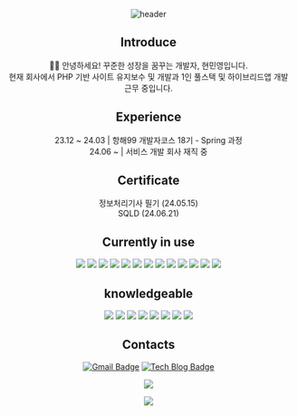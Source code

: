 <div align="center">

![header](https://capsule-render.vercel.app/api?type=venom&color=262577&height=160&section=header&text=Be%20wild,%20Stay%20consistent&fontColor=E2E2E2&fontSize=60&animation=twinkling)

Introduce
---
🖐🏻 안녕하세요! 꾸준한 성장을 꿈꾸는 개발자, 현민영입니다.</br>
현재 회사에서 PHP 기반 사이트 유지보수 및 개발과 1인 풀스택 및 하이브리드앱 개발 근무 중입니다.

Experience
---
23.12 ~ 24.03 | 항해99 개발자코스 18기 - Spring 과정</br>
24.06 ~ | 서비스 개발 회사 재직 중

Certificate
---
정보처리기사 필기 (24.05.15) </br>
SQLD (24.06.21)


Currently in use
---
<img src="https://img.shields.io/badge/Java-181717?style=flat-square&logo=openjdk&logoColor=white"> <img src="https://img.shields.io/badge/Spring Boot-6DB33F?style=flat-square&logo=springboot&logoColor=white"> <img src="https://img.shields.io/badge/JPA-181717?style=flat-square&logo=Spring&logoColor=white"> <img src="https://img.shields.io/badge/MySQL-4479A1?style=flat-square&logo=mysql&logoColor=white"> <img src="https://img.shields.io/badge/MariaDB-003545?style=flat-square&logo=mariadb&logoColor=white"> <img src="https://img.shields.io/badge/Redis-DC382D?style=flat-square&logo=redis&logoColor=white"> <img src="https://img.shields.io/badge/PHP-777BB4?style=flat-square&logo=php&logoColor=white"> <img src="https://img.shields.io/badge/vue3-4FC08D?style=flat-square&logo=vue.js&logoColor=white"> <img src="https://img.shields.io/badge/CentOs-262577?style=flat-square&logo=centos&logoColor=white"> <img src="https://img.shields.io/badge/GitHub-181717?style=flat-square&logo=GitHub&logoColor=white"/> <img src="https://img.shields.io/badge/git-F05032?style=flat-square&logo=git&logoColor=white"> <img src="https://img.shields.io/badge/Notion-000000?style=flat-square&logo=notion&logoColor=white"/> <img src="https://img.shields.io/badge/postman-FF6C37?style=flat-square&logo=postman&logoColor=white"/>

### 
knowledgeable
---
<img src="https://img.shields.io/badge/AWS EC2-FF9900?style=flat-square&logo=amazonec2&logoColor=white"> <img src="https://img.shields.io/badge/AWS S3-569A31?style=flat-square&logo=amazons3&logoColor=white"> <img src="https://img.shields.io/badge/ubuntu-E95420?style=flat-square&logo=ubuntu&logoColor=white">  <img src="https://img.shields.io/badge/Docker-2496ED?style=flat-square&logo=Docker&logoColor=white"/> <img src="https://img.shields.io/badge/Github Actions-2088FF?style=flat-square&logo=githubactions&logoColor=white"/> <img src="https://img.shields.io/badge/Prometheus-E6522C?style=flat-square&logo=prometheus&logoColor=white"/> <img src="https://img.shields.io/badge/Grafana-F46800?style=flat-square&logo=grafana&logoColor=white"/> <img src="https://img.shields.io/badge/SlackAPI-4A154B?style=flat-square&logo=slack&logoColor=white"/> 


### 
Contacts
---
[![Gmail Badge](https://img.shields.io/badge/kingmandoo95@gmail.com-d14836?style=flat-square&logo=Gmail&logoColor=white&link=mailto:kingmandoo95@gmail.com)](mailto:kingmandoo95@gmail.com)
[![Tech Blog Badge](http://img.shields.io/badge/Blog-black?style=flat-square&logo=tistory&link=https://helloresekai.tistory.com/)](https://helloresekai.tistory.com/)

<!--![Anurag's GitHub stats](https://github-readme-stats.vercel.app/api?username=95hyun&show_icons=true&theme=merko)-->




<a href="https://hits.seeyoufarm.com"><img src="https://hits.seeyoufarm.com/api/count/incr/badge.svg?url=https%3A%2F%2Fgithub.com%2F95hyun&count_bg=%23729C52&title_bg=%23555555&icon=&icon_color=%23E7E7E7&title=hits&edge_flat=false"/></a>

<img src="https://capsule-render.vercel.app/api?type=waving&color=EEE6C4&height=160&section=footer&fontColor=E2E2E2&fontSize=90" />
</div>



<!--
**95hyun/95hyun** is a ✨ _special_ ✨ repository because its `README.md` (this file) appears on your GitHub profile.

Here are some ideas to get you started:

- 🔭 I’m currently working on ...
- 🌱 I’m currently learning ...
- 👯 I’m looking to collaborate on ...
- 🤔 I’m looking for help with ...
- 💬 Ask me about ...
- 📫 How to reach me: ...
- 😄 Pronouns: ...
- ⚡ Fun fact: ...
-->

